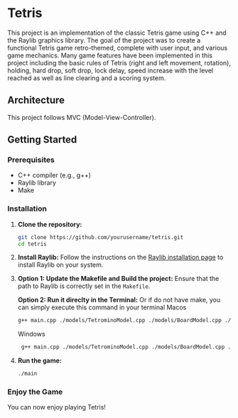 # Tetris

This project is an implementation of the classic Tetris game using C++ and the Raylib graphics library. The goal of the project was to create a functional Tetris game retro-themed, complete with user input, and various game mechanics. Many game features have been implemented in this project including the basic rules of Tetris (right and left movement, rotation), holding, hard drop, soft drop, lock delay, speed increase with the level reached as well as line clearing and a scoring system.

## Architecture

This project follows MVC (Model-View-Controller).

## Getting Started

### Prerequisites

- C++ compiler (e.g., g++)
- Raylib library
- Make

### Installation

1. **Clone the repository:**

   ```sh
   git clone https://github.com/yourusername/tetris.git
   cd tetris
   ```

2. **Install Raylib:**
   Follow the instructions on the [Raylib installation page](https://github.com/raysan5/raylib#installation) to install Raylib on your system.

3. **Option 1: Update the Makefile and Build the project:**
   Ensure that the path to Raylib is correctly set in the `Makefile`.

   **Option 2: Run it direclty in the Terminal:**
   Or if do not have make, you can simply execute this command in your terminal
   Macos

   ```sh
   g++ main.cpp ./models/TetrominoModel.cpp ./models/BoardModel.cpp ./controllers/TetrisController.cpp ./views/BoardView.cpp ./views/TetrominoView.cpp ./views/SidePanelView.cpp -o main -I/opt/homebrew/include -I/opt/homebrew/include -L/opt/homebrew/lib -lraylib -framework OpenGL -framework Cocoa -framework IOKit -framework CoreAudio -framework CoreVideo -std=c++17
   ```

   Windows

   ```sh
    g++ main.cpp ./models/TetrominoModel.cpp ./models/BoardModel.cpp ./controllers/TetrisController.cpp ./views/BoardView.cpp ./views/TetrominoView.cpp ./views/SidePanelView.cpp -o main -IC:\raylib\include -LC:\raylib\lib -lraylib -lopengl32 -lgdi32 -lwinmm -std=c++17

   ```

4. **Run the game:**
   ```sh
   ./main
   ```

### Enjoy the Game

You can now enjoy playing Tetris!
